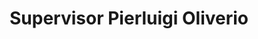 ---
title: Supervisor Pierluigi Oliverio
logo: thumbs_pierluigi.jpg
link: http://www.fromhereforus.com/
---